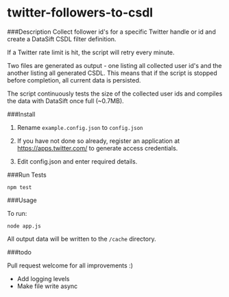 twitter-followers-to-csdl
=========================

###Description
Collect follower id's for a specific Twitter handle or id and create a DataSift CSDL filter definition.

If a Twitter rate limit is hit, the script will retry every minute.

Two files are generated as output - one listing all collected user id's and the another listing all generated CSDL. This means that if the script is stopped before completion, all current data is persisted.

The script continuously tests the size of the collected user ids and compiles the data with DataSift once full (~0.7MB).

###Install

1) Rename ```example.config.json``` to ```config.json```

2) If you have not done so already, register an application at https://apps.twitter.com/ to generate access credentials.

2) Edit config.json and enter required details.

###Run Tests

```npm test```

###Usage

To run:

```node app.js```

All output data will be written to the ```/cache``` directory.


###todo

Pull request welcome for all improvements :)

 * Add logging levels
 * Make file write async
